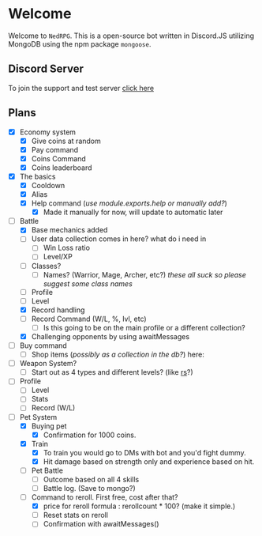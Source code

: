 # Welcome

Welcome to `NedRPG`. This is a open-source bot written in Discord.JS utilizing MongoDB using the npm package `mongoose`. 

## Discord Server

To join the support and test server [click here](https://discord.gg/wJVNCZJ)

## Plans

* [x] Economy system
  * [x] Give coins at random
  * [x] Pay command
  * [x] Coins Command
  * [x] Coins leaderboard
* [x] The basics  
    * [x] Cooldown
    * [x] Alias
    * [x] Help command (*use module.exports.help or manually add?*)
        * [x] Made it manually for now, will update to automatic later    
* [ ] Battle
  * [x] Base mechanics added
  * [ ] User data collection comes in here? what do i need in
    * [ ] Win Loss ratio
    * [ ] Level/XP
  * [ ] Classes?
    * [ ] Names? (Warrior, Mage, Archer, etc?)  *these all suck so please suggest some class names*
  * [ ] Profile
  * [ ] Level
  * [x] Record handling
  * [ ] Record Command (W/L, %, lvl, etc)
    * [ ] Is this going to be on the main profile or a different collection?
  * [x] Challenging opponents by using awaitMessages
* [ ] Buy command
    * [ ] Shop items (*possibly as a collection in the db?*) here: 
* [ ] Weapon System?
    * [ ] Start out as 4 types and different levels? (like [rs](https://runescape.com)?)
* [ ] Profile
  * [ ] Level
  * [ ] Stats
  * [ ] Record (W/L)
* [ ] Pet System
    * [x] Buying pet
        * [x] Confirmation for 1000 coins. 
    * [x] Train
        * [x] To train you would go to DMs with bot and you'd fight dummy. 
        * [x] Hit damage based on strength only and experience based on hit.
    * [ ] Pet Battle    
        * [ ] Outcome based on all 4 skills
        * [ ] Battle log. (Save to mongo?)
    * [ ] Command to reroll. First free, cost after that? 
        * [x] price for reroll formula : rerollcount * 100? (make it simple.)
        * [ ] Reset stats on reroll
        * [ ] Confirmation with awaitMessages()